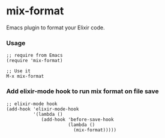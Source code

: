 # mix-format
Emacs plugin to format your Elixir code.

### Usage

``` elisp
;; require from Emacs
(require 'mix-format)

;; Use it
M-x mix-format
```

### Add elixir-mode hook to run mix format on file save

``` elisp
;; elixir-mode hook
(add-hook 'elixir-mode-hook
          '(lambda ()
             (add-hook 'before-save-hook
                       (lambda ()
                         (mix-format)))))
```
